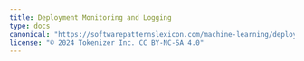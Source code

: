 ```yaml
---
title: Deployment Monitoring and Logging
type: docs
canonical: "https://softwarepatternslexicon.com/machine-learning/deployment-patterns/deployment-monitoring-and-logging"
license: "© 2024 Tokenizer Inc. CC BY-NC-SA 4.0"
---
```

